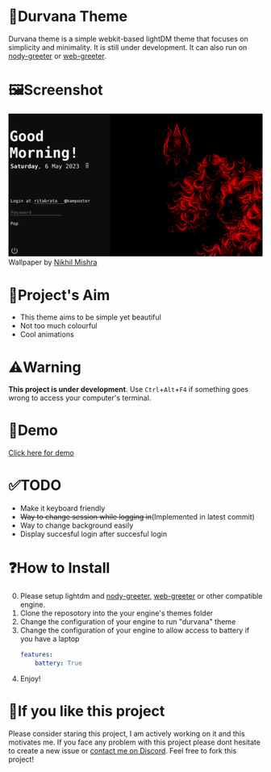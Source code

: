 # 🔱Durvana Theme
Durvana theme is a simple webkit-based lightDM theme that focuses on simplicity and minimality. It is still under development. It can also run on [nody-greeter](https://github.com/JezerM/nody-greeter/) or [web-greeter](https://github.com/JezerM/web-greeter).

# 🖼️Screenshot
![ScreenShot](screenshots/ss.png)
Wallpaper by [Nikhil Mishra](https://www.artstation.com/nikhilmishra_creations)

# 🎯Project's Aim
- This theme aims to be simple yet beautiful
- Not too much colourful
- Cool animations

# ⚠️Warning
**This project is under development**. Use ``Ctrl``+``Alt``+``F4`` if something goes wrong to access your computer's terminal.

# 👀Demo
[Click here for demo](https://durvana.theindiandev.in/)

# ✅TODO 
- Make it keyboard friendly
- ~~Way to change session while logging in~~(Implemented in latest commit)
- Way to change background easily
- Display succesful login after succesful login

# ❓How to Install
0. Please setup lightdm and [nody-greeter](https://github.com/JezerM/nody-greeter/), [web-greeter](https://github.com/JezerM/web-greeter) or other compatible engine.
1. Clone the reposotory into the your engine's themes folder
2. Change the configuration of your engine to run "durvana" theme
3. Change the configuration of your engine to allow access to battery if you have a laptop
    ```yaml
    features:
        battery: True
    ```
4. Enjoy!

# 🌟If you like this project
Please consider staring this project, I am actively working on it and this motivates me.
If you face any problem with this project please dont hesitate to create a new issue or [contact me on Discord](https://discord.gg/qEYbuWu5NE).
Feel free to fork this project!
